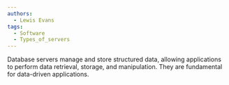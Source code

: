 ```yaml
---
authors: 
  - Lewis Evans
tags:
  - Software
  - Types_of_servers
---
```

Database servers manage and store structured data, allowing applications to perform data retrieval, storage, and manipulation. They are fundamental for data-driven applications.